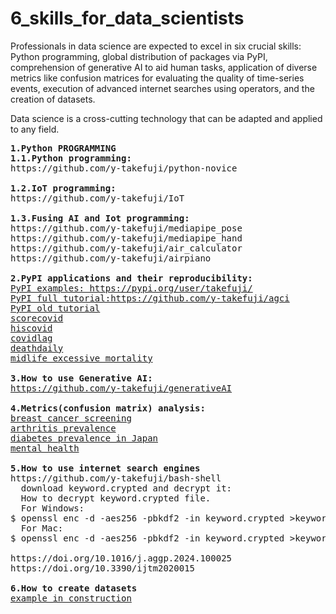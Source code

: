 # 6_skills_for_data_scientists
Professionals in data science are expected to excel in six crucial skills: Python programming, global distribution of packages via PyPI, comprehension of generative AI to aid human tasks, application of diverse metrics like confusion matrices for evaluating the quality of time-series events, execution of advanced internet searches using operators, and the creation of datasets.

Data science is a cross-cutting technology that can be adapted and applied to any field.
<pre>
<b>1.Python PROGRAMMING</b>
<b>1.1.Python programming:</b>
https://github.com/y-takefuji/python-novice
  
<b>1.2.IoT programming:</b>
https://github.com/y-takefuji/IoT
  
<b>1.3.Fusing AI and Iot programming:</b>
https://github.com/y-takefuji/mediapipe_pose
https://github.com/y-takefuji/mediapipe_hand
https://github.com/y-takefuji/air_calculator
https://github.com/y-takefuji/airpiano

<b>2.PyPI applications and their reproducibility:</b>
<a href='https://pypi.org/user/takefuji/'>PyPI examples: https://pypi.org/user/takefuji/</a>
<a href='https://github.com/y-takefuji/agci'>PyPI full tutorial:https://github.com/y-takefuji/agci</a>
<a href='https://doi.org/10.3390/ijtm2020015'>PyPI old tutorial</a>
<a href='https://www.softwareimpacts.com/article/S2665-9638(22)00137-3/fulltext'>scorecovid</a>
<a href='https://www.softwareimpacts.com/article/S2665-9638(23)00003-9/fulltext'>hiscovid</a>
<a href='https://doi.org/10.1007/s13721-023-00430-5'>covidlag</a>
<a href='https://doi.org/10.1007/s13721-022-00359-1'>deathdaily</a>
<a href='https://doi.org/10.1016/j.ahr.2023.100167'>midlife excessive mortality</a>
  
<b>3.How to use Generative AI:</b>
<a href='https://github.com/y-takefuji/generativeAI'>https://github.com/y-takefuji/generativeAI</a>

<b>4.Metrics(confusion matrix) analysis:</b>
<a href='https://doi.org/10.1016/j.jemep.2023.100938'>breast cancer screening</a>
<a href='https://doi.org/10.1016/j.intimp.2024.112032'>arthritis prevalence</a>
<a href='https://doi.org/10.1016/j.aggp.2024.100025'>diabetes prevalence in Japan</a>
<a href='https://doi.org/10.1016/j.ajp.2023.103736'>mental health</a>

<b>5.How to use internet search engines</b>
https://github.com/y-takefuji/bash-shell
  download keyword.crypted and decrypt it:
  How to decrypt keyword.crypted file.
  For Windows:
$ openssl enc -d -aes256 -pbkdf2 -in keyword.crypted >keyword.pptx
  For Mac:
$ openssl enc -d -aes256 -pbkdf2 -in keyword.crypted >keyword.pptx -md sha256

https://doi.org/10.1016/j.aggp.2024.100025
https://doi.org/10.3390/ijtm2020015

<b>6.How to create datasets</b>
<a href='https://doi.org/10.1016/j.aei.2021.101354'>example in construction</a>
</pre>
